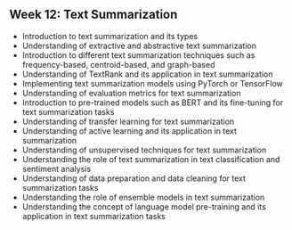 ## Week 12: Text Summarization

- Introduction to text summarization and its types
- Understanding of extractive and abstractive text summarization
- Introduction to different text summarization techniques such as frequency-based, centroid-based, and graph-based
- Understanding of TextRank and its application in text summarization
- Implementing text summarization models using PyTorch or TensorFlow
- Understanding of evaluation metrics for text summarization
- Introduction to pre-trained models such as BERT and its fine-tuning for text summarization tasks
- Understanding of transfer learning for text summarization
- Understanding of active learning and its application in text summarization
- Understanding of unsupervised techniques for text summarization
- Understanding the role of text summarization in text classification and sentiment analysis
- Understanding of data preparation and data cleaning for text summarization tasks
- Understanding the role of ensemble models in text summarization
- Understanding the concept of language model pre-training and its application in text summarization tasks
